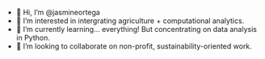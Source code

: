 - 👋 Hi, I’m @jasmineortega
- 👀 I’m interested in intergrating agriculture + computational analytics.
- 🌱 I’m currently learning... everything! But concentrating on data analysis in Python.
- 💞️ I’m looking to collaborate on non-profit, sustainability-oriented work.

<!---
jasmineortega/jasmineortega is a ✨ special ✨ repository because its `README.md` (this file) appears on your GitHub profile.
You can click the Preview link to take a look at your changes.
--->

